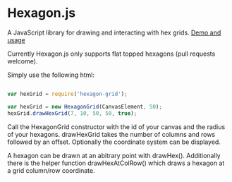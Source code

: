 Hexagon.js
==========

A JavaScript library for drawing and interacting with hex grids. [Demo and usage](https://robert-reese.squarespace.com/blog/hexagonjs)

Currently Hexagon.js only supports flat topped hexagons (pull requests welcome).


Simply use the following html:

``` javascript

var hexGrid = require('hexagon-grid');

var hexGrid = new HexagonGrid(CanvasElement, 50);
hexGrid.drawHexGrid(7, 10, 50, 50, true);

```


Call the HexagonGrid constructor with the id of your canvas and the radius of your hexagons. drawHexGrid takes the number of columns and rows followed by  an offset. Optionally the coordinate system can be displayed.

A hexagon can be drawn at an abitrary point with drawHex(). Additionally there is the helper function drawHexAtColRow() which draws a hexagon at a grid column/row coordinate.
